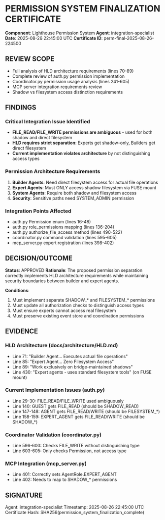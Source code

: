 # PERMISSION SYSTEM FINALIZATION CERTIFICATE

**Component**: Lighthouse Permission System
**Agent**: integration-specialist
**Date**: 2025-08-26 22:45:00 UTC
**Certificate ID**: perm-final-2025-08-26-224500

## REVIEW SCOPE
- Full analysis of HLD architecture requirements (lines 70-89)
- Complete review of auth.py permission implementation
- Coordinator.py permission usage analysis (lines 241-605)
- MCP server integration requirements review
- Shadow vs filesystem access distinction requirements

## FINDINGS

### Critical Integration Issue Identified
- **FILE_READ/FILE_WRITE permissions are ambiguous** - used for both shadow and direct filesystem
- **HLD requires strict separation**: Experts get shadow-only, Builders get direct filesystem
- **Current implementation violates architecture** by not distinguishing access types

### Permission Architecture Requirements
1. **Builder Agents**: Need direct filesystem access for actual file operations
2. **Expert Agents**: Must ONLY access shadow filesystem via FUSE mount
3. **System Agents**: Require both shadow and filesystem access
4. **Security**: Sensitive paths need SYSTEM_ADMIN permission

### Integration Points Affected
- auth.py Permission enum (lines 16-48)
- auth.py role_permissions mapping (lines 136-204)
- auth.py authorize_file_access method (lines 490-522)
- coordinator.py command validation (lines 595-605)
- mcp_server.py expert registration (lines 398-402)

## DECISION/OUTCOME

**Status**: APPROVED
**Rationale**: The proposed permission separation correctly implements HLD architecture requirements while maintaining security boundaries between builder and expert agents.

**Conditions**: 
1. Must implement separate SHADOW_* and FILESYSTEM_* permissions
2. Must update all authorization checks to distinguish access types
3. Must ensure experts cannot access real filesystem
4. Must preserve existing event store and coordination permissions

## EVIDENCE

### HLD Architecture (docs/architecture/HLD.md)
- Line 71: "Builder Agent... Executes actual file operations"
- Line 85: "Expert Agent... Zero Filesystem Access"
- Line 89: "Work exclusively on bridge-maintained shadows"
- Line 430: "Expert agents - uses standard filesystem tools" (on FUSE mount)

### Current Implementation Issues (auth.py)
- Line 29-30: FILE_READ/FILE_WRITE used ambiguously
- Line 140: GUEST gets FILE_READ (should be SHADOW_READ)
- Line 147-148: AGENT gets FILE_READ/WRITE (should be FILESYSTEM_*)
- Line 158-159: EXPERT_AGENT gets FILE_READ/WRITE (should be SHADOW_*)

### Coordinator Validation (coordinator.py)
- Line 596-600: Checks FILE_WRITE without distinguishing type
- Line 603-605: Only checks Permission, not access type

### MCP Integration (mcp_server.py)
- Line 401: Correctly sets AgentRole.EXPERT_AGENT
- Line 402: Needs to map to SHADOW_* permissions

## SIGNATURE
Agent: integration-specialist
Timestamp: 2025-08-26 22:45:00 UTC
Certificate Hash: SHA256(permission_system_finalization_complete)